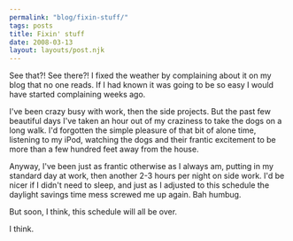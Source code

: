 ```yaml
---
permalink: "blog/fixin-stuff/"
tags: posts
title: Fixin' stuff
date: 2008-03-13
layout: layouts/post.njk
---
```


See that?! See there?! I fixed the weather by complaining about it on my blog that no one reads. If I had known it was going to be so easy I would have started complaining weeks ago.

I've been crazy busy with work, then the side projects. But the past few beautiful days I've taken an hour out of my craziness to take the dogs on a long walk. I'd forgotten the simple pleasure of that bit of alone time, listening to my iPod, watching the dogs and their frantic excitement to be more than a few hundred feet away from the house. 

Anyway, I've been just as frantic otherwise as I always am, putting in my standard day at work, then another 2-3 hours per night on side work. I'd be nicer if I didn't need to sleep, and just as I adjusted to this schedule the daylight savings time mess screwed me up again. Bah humbug. 

But soon, I think, this schedule will all be over.

I think.